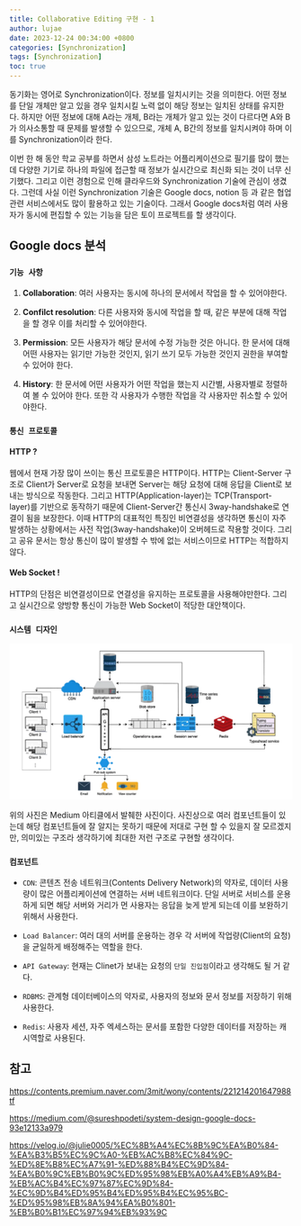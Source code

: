```yaml
---
title: Collaborative Editing 구현 - 1
author: lujae
date: 2023-12-24 00:34:00 +0800
categories: [Synchronization]
tags: [Synchronization]
toc: true
---
```


동기화는 영어로 Synchronization이다. 정보를 일치시키는 것을 의미한다. 어떤 정보를 단일 개체만 알고 있을 경우 일치시킬 노력 없이 해당 정보는 일치된 상태를 유지한다. 하지만 어떤 정보에 대해 A라는 개체, B라는 개체가 알고 있는 것이 다르다면 A와 B가 의사소통할 때 문제를 발생할 수 있으므로, 개체 A, B간의 정보를 일치시켜야 하며 이를 Synchronization이라 한다.

이번 한 해 동안 학교 공부를 하면서 삼성 노트라는 어플리케이션으로 필기를 많이 했는데 다양한 기기로 하나의 파일에 접근할 때 정보가 실시간으로 최신화 되는 것이 너무 신기했다. 그리고 이런 경험으로 인해 클라우드와 Synchronization 기술에 관심이 생겼다. 그런데 사실 이런 Synchronization 기술은 Google docs, notion 등 과 같은 협업 관련 서비스에서도 많이 활용하고 있는 기술이다. 그래서 Google docs처럼 여러 사용자가 동시에 편집할 수 있는 기능을 담은 토이 프로젝트를 할 생각이다.

## Google docs 분석

### `기능 사항`

1. **Collaboration**: 여러 사용자는 동시에 하나의 문서에서 작업을 할 수 있어야한다.

2. **Confilct resolution**: 다른 사용자와 동시에 작업을 할 때, 같은 부분에 대해 작업을 할 경우 이를 처리할 수 있어야한다.

3. **Permission**: 모든 사용자가 해당 문서에 수정 가능한 것은 아니다. 한 문서에 대해 어떤 사용자는 읽기만 가능한 것인지, 읽기 쓰기 모두 가능한 것인지 권한을 부여할 수 있어야 한다.

4. **History**: 한 문서에 어떤 사용자가 어떤 작업을 했는지 시간별, 사용자별로 정렬하여 볼 수 있어야 한다. 또한 각 사용자가 수행한 작업을 각 사용자만 취소할 수 있어야한다.

### `통신 프로토콜`

#### HTTP ?

웹에서 현재 가장 많이 쓰이는 통신 프로토콜은 HTTP이다. HTTP는 Client-Server 구조로 Client가 Server로 요청을 보내면 Server는 해당 요청에 대해 응답을 Client로 보내는 방식으로 작동한다. 그리고 HTTP(Application-layer)는 TCP(Transport-layer)를 기반으로 동작하기 때문에 Client-Server간 통신시 3way-handshake로 연결이 됨을 보장한다. 이때 HTTP의 대표적인 특징인 비연결성을 생각하면 통신이 자주 발생하는 상황에서는 사전 작업(3way-handshake)이 오버헤드로 작용할 것이다. 그리고 공유 문서는 항상 통신이 많이 발생할 수 밖에 없는 서비스이므로 HTTP는 적합하지 않다.

#### Web Socket !

HTTP의 단점은 비연결성이므로 연결성을 유지하는 프로토콜을 사용해야만한다. 그리고 실시간으로 양방향 통신이 가능한 Web Socket이 적당한 대안책이다.

### `시스템 디자인`

![GoogleDocs Structure](/assets/img/posts/googledocs_structure.png)

위의 사진은 Medium 아티클에서 발췌한 사진이다. 사진상으로 여러 컴포넌트들이 있는데 해당 컴포넌트들에 잘 알지는 못하기 때문에 저대로 구현 할 수 있을지 잘 모르겠지만, 의미있는 구조라 생각하기에 최대한 저런 구조로 구현할 생각이다.

### `컴포넌트`

- `CDN`: 콘텐츠 전송 네트워크(Contents Delivery Network)의 약자로, 데이터 사용량이 많은 어플리케이션에 연결하는 서버 네트워크이다. 단일 서버로 서비스를 운용하게 되면 해당 서버와 거리가 먼 사용자는 응답을 늦게 받게 되는데 이를 보완하기 위해서 사용한다.

- `Load Balancer`: 여러 대의 서버를 운용하는 경우 각 서버에 작업량(Client의 요청)을 균일하게 배정해주는 역할을 한다.
- `API Gateway`: 현재는 Clinet가 보내는 요청의 `단일 진입점`이라고 생각해도 될 거 같다.
- `RDBMS`: 관계형 데이터베이스의 약자로, 사용자의 정보와 문서 정보를 저장하기 위해 사용한다.
- `Redis`: 사용자 세션, 자주 엑세스하는 문서를 포함한 다양한 데이터를 저장하는 캐시역할로 사용된다.

## 참고

https://contents.premium.naver.com/3mit/wony/contents/221214201647988tf

https://medium.com/@sureshpodeti/system-design-google-docs-93e12133a979

https://velog.io/@julie0005/%EC%8B%A4%EC%8B%9C%EA%B0%84-%EA%B3%B5%EC%9C%A0-%EB%AC%B8%EC%84%9C-%ED%8E%B8%EC%A7%91-%ED%88%B4%EC%9D%84-%EA%B0%9C%EB%B0%9C%ED%95%98%EB%A0%A4%EB%A9%B4-%EB%AC%B4%EC%97%87%EC%9D%84-%EC%9D%B4%ED%95%B4%ED%95%B4%EC%95%BC-%ED%95%98%EB%8A%94%EA%B0%801-%EB%B0%B1%EC%97%94%EB%93%9C
